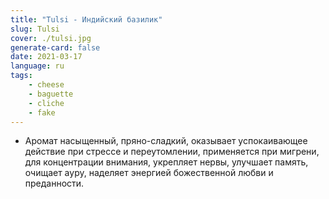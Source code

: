 ```yaml
---
title: "Tulsi - Индийский базилик"
slug: Tulsi
cover: ./tulsi.jpg
generate-card: false
date: 2021-03-17
language: ru
tags:
    - cheese
    - baguette
    - cliche
    - fake
---
```


- Аромат насыщенный, пряно-сладкий, оказывает успокаивающее действие при стрессе и переутомлении, применяется при мигрени, для концентрации внимания, укрепляет нервы, улучшает память, очищает ауру, наделяет энергией божественной любви и преданности.